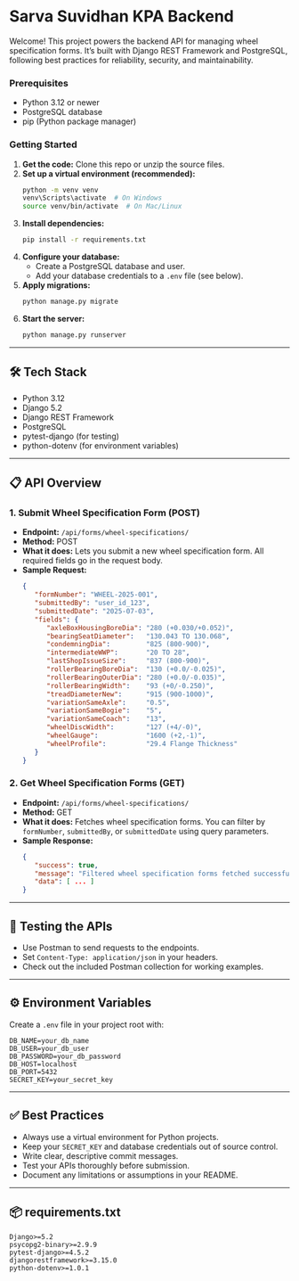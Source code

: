 
# Sarva Suvidhan KPA Backend

Welcome! This project powers the backend API for managing wheel specification forms. It’s built with Django REST Framework and PostgreSQL, following best practices for reliability, security, and maintainability.


### Prerequisites
- Python 3.12 or newer
- PostgreSQL database
- pip (Python package manager)

### Getting Started
1. **Get the code:** Clone this repo or unzip the source files.
2. **Set up a virtual environment (recommended):**
    ```sh
    python -m venv venv
    venv\Scripts\activate  # On Windows
    source venv/bin/activate  # On Mac/Linux
    ```
3. **Install dependencies:**
    ```sh
    pip install -r requirements.txt
    ```
4. **Configure your database:**
    - Create a PostgreSQL database and user.
    - Add your database credentials to a `.env` file (see below).
5. **Apply migrations:**
    ```sh
    python manage.py migrate
    ```
6. **Start the server:**
    ```sh
    python manage.py runserver
    ```

---

## 🛠️ Tech Stack
- Python 3.12
- Django 5.2
- Django REST Framework
- PostgreSQL
- pytest-django (for testing)
- python-dotenv (for environment variables)

---

## 📋 API Overview

### 1. Submit Wheel Specification Form (POST)
- **Endpoint:** `/api/forms/wheel-specifications/`
- **Method:** POST
- **What it does:** Lets you submit a new wheel specification form. All required fields go in the request body.
- **Sample Request:**
  ```json
  {
     "formNumber": "WHEEL-2025-001",
     "submittedBy": "user_id_123",
     "submittedDate": "2025-07-03",
     "fields": {
        "axleBoxHousingBoreDia": "280 (+0.030/+0.052)",
        "bearingSeatDiameter":   "130.043 TO 130.068",
        "condemningDia":         "825 (800-900)",
        "intermediateWWP":       "20 TO 28",
        "lastShopIssueSize":     "837 (800-900)",
        "rollerBearingBoreDia":  "130 (+0.0/-0.025)",
        "rollerBearingOuterDia": "280 (+0.0/-0.035)",
        "rollerBearingWidth":    "93 (+0/-0.250)",
        "treadDiameterNew":      "915 (900-1000)",
        "variationSameAxle":     "0.5",
        "variationSameBogie":    "5",
        "variationSameCoach":    "13",
        "wheelDiscWidth":        "127 (+4/-0)",
        "wheelGauge":            "1600 (+2,-1)",
        "wheelProfile":          "29.4 Flange Thickness"
     }
  }
  ```

### 2. Get Wheel Specification Forms (GET)
- **Endpoint:** `/api/forms/wheel-specifications/`
- **Method:** GET
- **What it does:** Fetches wheel specification forms. You can filter by `formNumber`, `submittedBy`, or `submittedDate` using query parameters.
- **Sample Response:**
  ```json
  {
     "success": true,
     "message": "Filtered wheel specification forms fetched successfully.",
     "data": [ ... ]
  }
  ```

---

## 📝 Testing the APIs
- Use Postman to send requests to the endpoints.
- Set `Content-Type: application/json` in your headers.
- Check out the included Postman collection for working examples.

---

## ⚙️ Environment Variables
Create a `.env` file in your project root with:
```
DB_NAME=your_db_name
DB_USER=your_db_user
DB_PASSWORD=your_db_password
DB_HOST=localhost
DB_PORT=5432
SECRET_KEY=your_secret_key
```

---

## ✅ Best Practices
- Always use a virtual environment for Python projects.
- Keep your `SECRET_KEY` and database credentials out of source control.
- Write clear, descriptive commit messages.
- Test your APIs thoroughly before submission.
- Document any limitations or assumptions in your README.

---

## 📦 requirements.txt
```
Django>=5.2
psycopg2-binary>=2.9.9
pytest-django>=4.5.2
djangorestframework>=3.15.0
python-dotenv>=1.0.1
```